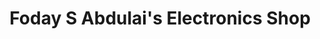 ---
title: "Foday S Abdulai's Electronics Shop"
url: /kailahun/foday-s-abdulais-electronics-shop/
shop: Elektronik
---